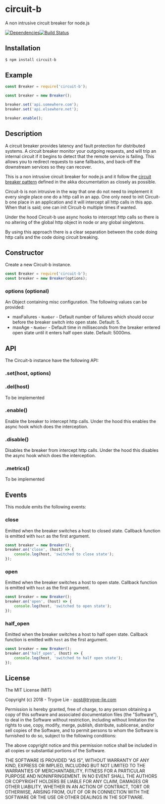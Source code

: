 # circuit-b

A non intrusive circuit breaker for node.js

[![Dependencies](https://img.shields.io/david/trygve-lie/circuit-b.svg?style=flat-square)](https://david-dm.org/trygve-lie/circuit-b)[![Build Status](http://img.shields.io/travis/trygve-lie/circuit-b/master.svg?style=flat-square)](https://travis-ci.org/trygve-lie/circuit-b)


## Installation

```bash
$ npm install circuit-b
```


## Example


```js
const Breaker = require('circuit-b');

const breaker = new Breaker();

breaker.set('api.somewhere.com');
breaker.set('api.elsewhere.net');

breaker.enable();
```


## Description

A circuit breaker provides latency and fault protection for distributed systems. A circuit
breaker monitor your outgoing requests, and will trip an internal circuit if it begins to
detect that the remote service is failing. This allows you to redirect requests to sane
fallbacks, and back-off the downstream services so they can recover.

This is a non intrusive circuit breaker for node.js and it follow the [circuit breaker pattern](https://doc.akka.io/docs/akka/snapshot/common/circuitbreaker.html)
defined in the akka documentation as closely as possible.

Circuit-b is non intrusive in the way that one do not need to implement it every single place
one do a http call in an app. One only need to init Circuit-b one place in an application and
it will intercept all http calls in this app. When that is said; one can init Circuit-b
multiple times if wanted.

Under the hood Circuit-b use async hooks to intercept http calls so there is no altering of
the global http object in node or any global singletons.

By using this approach there is a clear separation between the code doing http calls and the
code doing circuit breaking.


## Constructor

Create a new Circuit-b instance.

```js
const Breaker = require('circuit-b');
const breaker = new Breaker(options);
```

### options (optional)

An Object containing misc configuration. The following values can be provided:

 * maxFailures - `Number` - Default number of failures which should occur before the breaker switch into open state. Default: 5.
 * maxAge - `Number` - Default time in milliseconds from the breaker entered open state until it enters half open state. Default: 5000ms.


## API

The Circuit-b instance have the following API:

### .set(host, options)


### .del(host)

To be implemented


### .enable()

Enable the breaker to intercept http calls. Under the hood this enables the async hook
which does the interception.

### .disable()

Disables the breaker from intercept http calls. Under the hood this disables the async
hook which does the interception.

### .metrics()

To be implemented


## Events

This module emits the following events:

### close

Emitted when the breaker switches a host to closed state. Callback function is emitted
with `host` as the first argument.

```js
const breaker = new Breaker();
breaker.on('close', (host) => {
    console.log(host, 'switched to close state');
});
```

### open

Emitted when the breaker switches a host to open state. Callback function is emitted
with `host` as the first argument.

```js
const breaker = new Breaker();
breaker.on('open', (host) => {
    console.log(host, 'switched to open state');
});
```

### half_open

Emitted when the breaker switches a host to half open state. Callback function is emitted
with `host` as the first argument.

```js
const breaker = new Breaker();
breaker.on('half_open', (host) => {
    console.log(host, 'switched to half open state');
});
```


## License

The MIT License (MIT)

Copyright (c) 2018 - Trygve Lie - post@trygve-lie.com

Permission is hereby granted, free of charge, to any person obtaining a copy
of this software and associated documentation files (the "Software"), to deal
in the Software without restriction, including without limitation the rights
to use, copy, modify, merge, publish, distribute, sublicense, and/or sell
copies of the Software, and to permit persons to whom the Software is
furnished to do so, subject to the following conditions:

The above copyright notice and this permission notice shall be included in
all copies or substantial portions of the Software.

THE SOFTWARE IS PROVIDED "AS IS", WITHOUT WARRANTY OF ANY KIND, EXPRESS OR
IMPLIED, INCLUDING BUT NOT LIMITED TO THE WARRANTIES OF MERCHANTABILITY,
FITNESS FOR A PARTICULAR PURPOSE AND NONINFRINGEMENT. IN NO EVENT SHALL THE
AUTHORS OR COPYRIGHT HOLDERS BE LIABLE FOR ANY CLAIM, DAMAGES OR OTHER
LIABILITY, WHETHER IN AN ACTION OF CONTRACT, TORT OR OTHERWISE, ARISING FROM,
OUT OF OR IN CONNECTION WITH THE SOFTWARE OR THE USE OR OTHER DEALINGS IN
THE SOFTWARE.
